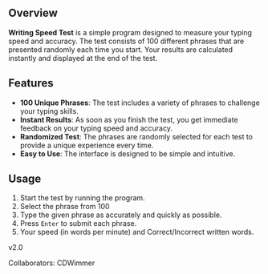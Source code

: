 
## Overview

**Writing Speed Test** is a simple program designed to measure your typing speed and accuracy. The test consists of 100 different phrases that are presented randomly each time you start. Your results are calculated instantly and displayed at the end of the test.

## Features

- **100 Unique Phrases**: The test includes a variety of phrases to challenge your typing skills.
- **Instant Results**: As soon as you finish the test, you get immediate feedback on your typing speed and accuracy.
- **Randomized Test**: The phrases are randomly selected for each test to provide a unique experience every time.
- **Easy to Use**: The interface is designed to be simple and intuitive.

## Usage

1. Start the test by running the program.
2. Select the phrase from 100
3. Type the given phrase as accurately and quickly as possible.
4. Press `Enter` to submit each phrase.
5. Your speed (in words per minute) and Correct/Incorrect written words.

v2.0

Collaborators: CDWimmer 
